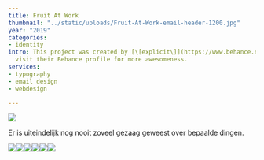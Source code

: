 ```yaml
---
title: Fruit At Work
thumbnail: "../static/uploads/Fruit-At-Work-email-header-1200.jpg"
year: "2019"
categories:
- identity
intro: This project was created by [\[explicit\]](https://www.behance.net/explic_it),
  visit their Behance profile for more awesomeness.
services:
- typography
- email design
- webdesign

---
```

![](/uploads/d1eb3270439237.5ba36d85ba378.jpg)

Er is uiteindelijk nog nooit zoveel gezaag geweest over bepaalde dingen.

  
![](/uploads/39fa2c70439237.5ba37480eeb2e.gif)![](/uploads/b2fa9a70439237.5ba36d85b97d2.jpg)![](/uploads/70a95970439237.5ba3cd1d868d1.gif)![](/uploads/05ef7170439237.5bae3c249353c.jpg)![](/uploads/e6509c70439237.5ba51d718b01c.jpg)![](/uploads/4decee70439237.5baced37c49e4.jpg)